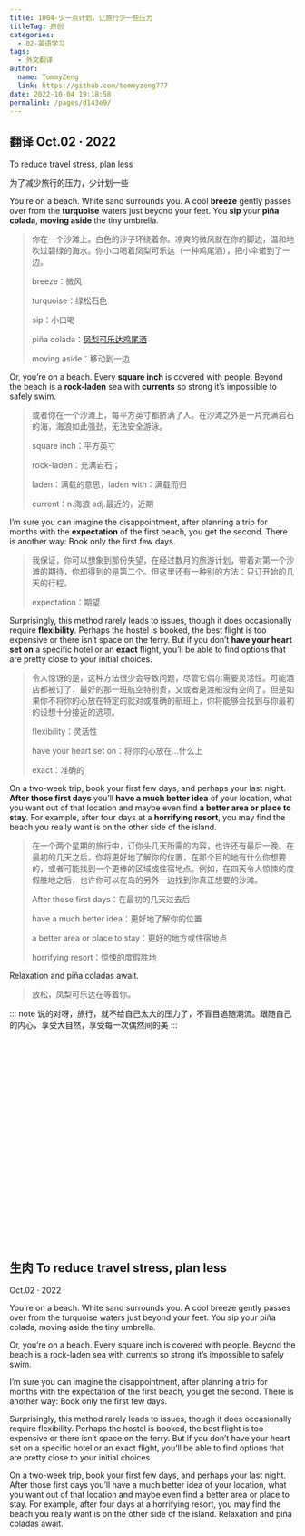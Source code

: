 ```yaml
---
title: 1004-少一点计划，让旅行少一些压力
titleTag: 原创
categories: 
  - 02-英语学习
tags: 
  - 外文翻译
author: 
  name: TommyZeng
  link: https://github.com/tommyzeng777
date: 2022-10-04 19:18:58
permalink: /pages/d143e9/
---
```


## 翻译 Oct.02 · 2022

To reduce travel stress, plan less

为了减少旅行的压力，少计划一些

You’re on a beach. White sand surrounds you. A cool **breeze** gently passes over from the **turquoise** waters just beyond your feet. You **sip** your **piña colada**, **moving aside** the tiny umbrella.<!-- more -->

> 你在一个沙滩上。白色的沙子环绕着你。凉爽的微风就在你的脚边，温和地吹过碧绿的海水。你小口喝着凤梨可乐达（一种鸡尾酒），把小伞诺到了一边。
>
> breeze：微风
>
> turquoise：绿松石色
>
> sip：小口喝
>
> piña colada：[凤梨可乐达鸡尾酒](https://www.lezuocai.com/recipe/1199228/)
>
> moving aside：移动到一边

Or, you’re on a beach. Every **square inch** is covered with people. Beyond the beach is a **rock-laden** sea with **currents** so strong it’s impossible to safely swim.

> 或者你在一个沙滩上，每平方英寸都挤满了人。在沙滩之外是一片充满岩石的海，海浪如此强劲，无法安全游泳。
>
> square inch：平方英寸
>
> rock-laden：充满岩石；
>
> laden：满载的意思，laden with：满载而归
>
> current：n.海浪  adj.最近的，近期

I’m sure you can imagine the disappointment, after planning a trip for months with the **expectation** of the first beach, you get the second. There is another way: Book only the first few days.

> 我保证，你可以想象到那份失望，在经过数月的旅游计划，带着对第一个沙滩的期待，你却得到的是第二个。但这里还有一种别的方法：只订开始的几天的行程。
>
> expectation：期望

Surprisingly, this method rarely leads to issues, though it does occasionally require **flexibility**. Perhaps the hostel is booked, the best flight is too expensive or there isn’t space on the ferry. But if you don’t **have your heart set on** a specific hotel or an **exact** flight, you’ll be able to find options that are pretty close to your initial choices.

> 令人惊讶的是，这种方法很少会导致问题，尽管它偶尔需要灵活性。可能酒店都被订了，最好的那一班航空特别贵，又或者是渡船没有空间了。但是如果你不将你的心放在特定的就对或准确的航班上，你将能够会找到与你最初的设想十分接近的选项。
>
> flexibility：灵活性
>
> have your heart set on：将你的心放在…什么上
>
> exact：准确的

On a two-week trip, book your first few days, and perhaps your last night. **After those first days** you’ll **have a much better idea** of your location, what you want out of that location and maybe even find **a better area or place to stay**. For example, after four days at a **horrifying resort**, you may find the beach you really want is on the other side of the island.

> 在一个两个星期的旅行中，订你头几天所需的内容，也许还有最后一晚。在最初的几天之后，你将更好地了解你的位置，在那个目的地有什么你想要的，或者可能找到一个更棒的区域或住宿地点。例如，在四天令人惊悚的度假胜地之后，也许你可以在岛的另外一边找到你真正想要的沙滩。
>
> After those first days：在最初的几天过去后
>
> have a much better idea：更好地了解你的位置
>
> a better area or place to stay：更好的地方或住宿地点
>
> horrifying resort：惊悚的度假胜地

Relaxation and piña coladas await.

> 放松，凤梨可乐达在等着你。

::: note
说的对呀，旅行，就不给自己太大的压力了，不盲目追随潮流。跟随自己的内心，享受大自然，享受每一次偶然间的美
:::

<br><br><br><br><br><br><br><br><br><br><br><br><br><br><br><br><br><br><br><br><br>

## 生肉 To reduce travel stress, plan less

Oct.02 · 2022

You’re on a beach. White sand surrounds you. A cool breeze gently passes over from the turquoise waters just beyond your feet. You sip your piña colada, moving aside the tiny umbrella.

Or, you’re on a beach. Every square inch is covered with people. Beyond the beach is a rock-laden sea with currents so strong it’s impossible to safely swim.

I’m sure you can imagine the disappointment, after planning a trip for months with the expectation of the first beach, you get the second. There is another way: Book only the first few days.

Surprisingly, this method rarely leads to issues, though it does occasionally require flexibility. Perhaps the hostel is booked, the best flight is too expensive or there isn’t space on the ferry. But if you don’t have your heart set on a specific hotel or an exact flight, you’ll be able to find options that are pretty close to your initial choices.

On a two-week trip, book your first few days, and perhaps your last night. After those first days you’ll have a much better idea of your location, what you want out of that location and maybe even find a better area or place to stay. For example, after four days at a horrifying resort, you may find the beach you really want is on the other side of the island.
Relaxation and piña coladas await.
